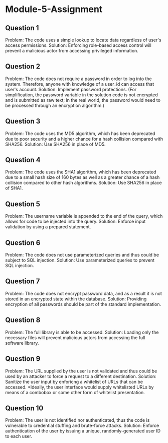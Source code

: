 # Module-5-Assignment

Question 1
----------
Problem: The code uses a simple lookup to locate data regardless of user's access permissions.
Solution: Enforcing role-based access control will prevent a malicious actor from accessing privileged information.

Question 2
----------
Problem: The code does not require a password in order to log into the system. Therefore, anyone with knowledge of a user_id can access that user's account.
Solution: Implement password protections. (For simplification, the password variable in the solution code is not encrypted and is submitted as raw text; in the real world, the password would need to be processed through an encryption algorithm.)

Question 3
----------
Problem: The code uses the MD5 algorithm, which has been deprecated due to poor security and a higher chance for a hash collision compared with SHA256.
Solution: Use SHA256 in place of MD5.

Question 4
----------
Problem: The code uses the SHA1 algorithm, which has been deprecated due to a small hash size of 160 bytes as well as a greater chance of a hash collision compared to other hash algorithms.
Solution: Use SHA256 in place of SHA1.

Question 5
----------
Problem: The username variable is appended to the end of the query, which allows for code to be injected into the query.
Solution: Enforce input validation by using a prepared statement.

Question 6
----------
Problem: The code does not use parameterized queries and thus could be subject to SQL injection.
Solution: Use parameterized queries to prevent SQL injection.

Question 7
----------
Problem: The code does not encrypt password data, and as a result it is not stored in an encrypted state within the database.
Solution: Providing encryption of all passwords should be part of the standard implementation.

Question 8
----------
Problem: The full library is able to be accessed.
Solution: Loading only the necessary files will prevent malicious actors from accessing the full software library.

Question 9
----------
Problem: The URL supplied by the user is not validated and thus could be used by an attacker to force a request to a different destination.
Solution: Sanitize the user input by enforicng a whitelist of URLs that can be accessed. *Ideally, the user interface would supply whitelisted URLs by means of a combobox or some other form of whitelist presentation.

Question 10
----------
Problem: The user is not identified nor authenticated, thus the code is vulnerable to credential stuffing and brute-force attacks.
Solution: Enforce authentication of the user by issuing a unique, randomly-generated user ID to each user.
